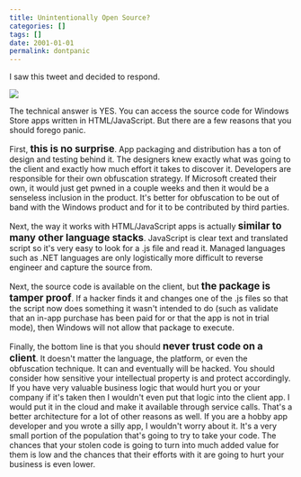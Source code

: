 ```yaml
---
title: Unintentionally Open Source?
categories: []
tags: []
date: 2001-01-01
permalink: dontpanic
---
```


I saw this tweet and decided to respond.
<!-- xmore -->

![](/files/dontpanic_01.png)

The technical answer is YES. You can access the source code for Windows Store apps written in HTML/JavaScript. But there are a few reasons that you should forego panic.

First, <span style="font-size: 13pt;">**this is no surprise**</span>. App packaging and distribution has a ton of design and testing behind it. The designers knew exactly what was going to the client and exactly how much effort it takes to discover it. Developers are responsible for their own obfuscation strategy. If Microsoft created their own, it would just get pwned in a couple weeks and then it would be a senseless inclusion in the product. It's better for obfuscation to be out of band with the Windows product and for it to be contributed by third parties.

Next, the way it works with HTML/JavaScript apps is actually <span style="font-size: 13pt;">**similar to many other language stacks**</span>. JavaScript is clear text and translated script so it's very easy to look for a .js file and read it. Managed languages such as .NET languages are only logistically more difficult to reverse engineer and capture the source from.

Next, the source code is available on the client, but <span style="font-size: 13pt;">**the package is tamper proof**</span>. If a hacker finds it and changes one of the .js files so that the script now does something it wasn't intended to do (such as validate that an in-app purchase has been paid for or that the app is not in trial mode), then Windows will not allow that package to execute.

Finally, the bottom line is that you should <span style="font-size: 13pt;">**never trust code on a client**</span>. It doesn't matter the language, the platform, or even the obfuscation technique. It can and eventually will be hacked. You should consider how sensitive your intellectual property is and protect accordingly. If you have very valuable business logic that would hurt you or your company if it's taken then I wouldn't even put that logic into the client app. I would put it in the cloud and make it available through service calls. That's a better architecture for a lot of other reasons as well. If you are a hobby app developer and you wrote a silly app, I wouldn't worry about it. It's a very small portion of the population that's going to try to take your code. The chances that your stolen code is going to turn into much added value for them is low and the chances that their efforts with it are going to hurt your business is even lower.